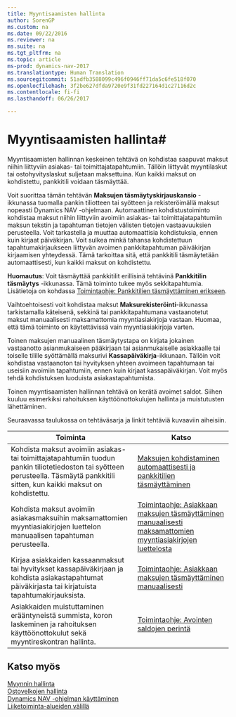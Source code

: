 ```yaml
---
title: Myyntisaamisten hallinta
author: SorenGP
ms.custom: na
ms.date: 09/22/2016
ms.reviewer: na
ms.suite: na
ms.tgt_pltfrm: na
ms.topic: article
ms-prod: dynamics-nav-2017
ms.translationtype: Human Translation
ms.sourcegitcommit: 51adfb3588099c496f0946ff71da5c6fe518f070
ms.openlocfilehash: 3f2be627dfda9720e9f31fd227164d1c27116d2c
ms.contentlocale: fi-fi
ms.lasthandoff: 06/26/2017

---
```


# <a name="manage-receivables"></a>Myyntisaamisten hallinta#
Myyntisaamisten hallinnan keskeinen tehtävä on kohdistaa saapuvat maksut niihin liittyviin asiakas- tai toimittajatapahtumiin. Tällöin liittyvät myyntilaskut tai ostohyvityslaskut suljetaan maksettuina. Kun kaikki maksut on kohdistettu, pankkitili voidaan täsmäyttää.  

Voit suorittaa tämän tehtävän **Maksujen täsmäytyskirjauskansio** -ikkunassa tuomalla pankin tiliotteen tai syötteen ja rekisteröimällä maksut nopeasti Dynamics NAV -ohjelmaan. Automaattinen kohdistustoiminto kohdistaa maksut niihin liittyviin avoimiin asiakas- tai toimittajatapahtumiin maksun tekstin ja tapahtuman tietojen välisten tietojen vastaavuuksien perusteella. Voit tarkastella ja muuttaa automaattisia kohdistuksia, ennen kuin kirjaat päiväkirjan. Voit sulkea minkä tahansa kohdistettuun tapahtumakirjaukseen liittyvän avoimen pankkitapahtuman päiväkirjan kirjaamisen yhteydessä. Tämä tarkoittaa sitä, että pankkitili täsmäytetään automaattisesti, kun kaikki maksut on kohdistettu.

**Huomautus**: Voit täsmäyttää pankkitilit erillisinä tehtävinä **Pankkitilin täsmäytys** -ikkunassa. Tämä toiminto tukee myös sekkitapahtumia. Lisätietoja on kohdassa [Toimintaohje: Pankkitilien täsmäyttäminen erikseen](bank-how-reconcile-bank-accounts-separately.md).

Vaihtoehtoisesti voit kohdistaa maksut **Maksurekisteröinti**-ikkunassa tarkistamalla käteisenä, sekkinä tai pankkitapahtumana vastaanotetut maksut manuaalisesti maksamattomia myyntiasiakirjoja vastaan. Huomaa, että tämä toiminto on käytettävissä vain myyntiasiakirjoja varten.

Toinen maksujen manuaalinen täsmäytystapa on kirjata jokainen vastaanotto asianmukaiseen pääkirjaan tai asianmukaiselle asiakkaalle tai toiselle tilille syöttämällä maksurivi **Kassapäiväkirja**-ikkunaan. Tällöin voit kohdistaa vastaanoton tai hyvityksen yhteen avoimeen tapahtumaan tai useisiin avoimiin tapahtumiin, ennen kuin kirjaat kassapäiväkirjan. Voit myös tehdä kohdistuksen luoduista asiakastapahtumista.

Toinen myyntisaamisten hallinnan tehtävä on kerätä avoimet saldot. Siihen kuuluu esimerkiksi rahoituksen käyttöönottokulujen hallinta ja muistutusten lähettäminen.

Seuraavassa taulukossa on tehtäväsarja ja linkit tehtäviä kuvaaviin aiheisiin.

|Toiminta |Katso |
|---|----|
|Kohdista maksut avoimiin asiakas- tai toimittajatapahtumiin tuodun pankin tiliotetiedoston tai syötteen perusteella. Täsmäytä pankkitili sitten, kun kaikki maksut on kohdistettu.|[Maksujen kohdistaminen automaattisesti ja pankkitilien täsmäyttäminen](receivables-apply-payments-auto-reconcile-bank-accounts.md)|
|Kohdista maksut avoimiin asiakasmaksuihin maksamattomien myyntiasiakirjojen luettelon manuaalisen tapahtuman perusteella. | [Toimintaohje: Asiakkaan maksujen täsmäyttäminen manuaalisesti maksamattomien myyntiasiakirjojen luettelosta](receivables-how-reconcile-customer-payments-list-unpaid-sales-documents.md)|
|Kirjaa asiakkaiden kassaanmaksut tai hyvitykset kassapäiväkirjaan ja kohdista asiakastapahtumat päiväkirjasta tai kirjatuista tapahtumakirjauksista. | [Toimintaohje: Asiakkaan maksujen täsmäyttäminen manuaalisesti](receivables-how-apply-sales-transactions-manually.md) |
|Asiakkaiden muistuttaminen erääntyneistä summista, koron laskeminen ja rahoituksen käyttöönottokulut sekä myyntireskontran hallinta. | [Toimintaohje: Avointen saldojen perintä](receivables-collect-outstanding-balances.md) |

## <a name="see-also"></a>Katso myös
[Myynnin hallinta](sales-manage-sales.md)  
[Ostovelkojen hallinta](payables-manage-payables.md)  
[Dynamics NAV -ohjelman käyttäminen](ui-work-product.md)  
[Liiketoiminta-alueiden välillä](ui-across-business-areas.md)

